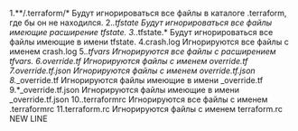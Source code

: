 1.**/.terraform/* Будут игнорироваться все файлы в каталоге .terraform, где бы он не находился.
2.*.tfstate Будут игнорироваться все файлы имеющие расширение tfstate.
3.*.tfstate.* Будут игнорироваться все файлы имеющие в имени tfstate.
4.crash.log Игнорируются все файлы с именем crash.log
5.*.tfvars Игнорируются все файлы с расширением tfvars.
6.override.tf Игнорируются файлы с именем override.tf
7.override.tf.json Игнорируются файлы с именем override.tf.json
8.*_override.tf Игнорируются файлы имеющие в имени _override.tf
9.*_override.tf.json Игнорируются файлы имеющие в имени _override.tf.json
10..terraformrc Игнорируются все файлы с именем .terraformrc
11.terraform.rc Игнорируются файлы с именем terraform.rc
NEW LINE
